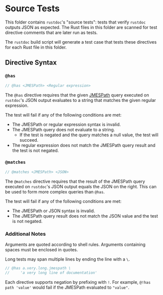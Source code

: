 # Source Tests

This folder contains `rustdoc`'s "source tests": tests that verify `rustdoc`
outputs JSON as expected. The Rust files in this folder are scanned for test
directive comments that are later run as tests.

The `rustdoc` build script will generate a test case that tests these directives
for each Rust file in this folder.

## Directive Syntax

### `@has`

```rust
// @has <JMESPath> <Regular expression>
```

The `@has` directive requires that the given [JMESPath] query executed on
`rustdoc`'s JSON output evaluates to a string that matches the given regular
expression.

The test will fail if any of the following conditions are met:

- The JMESPath or regular expression syntax is invalid.
- The JMESPath query does not evaluate to a string.
    - If the test is negated and the query matches a null value, the test will
      succeed.
- The regular expression does not match the JMESPath query result and the test
  is not negated.

### `@matches`

```rust
// @matches <JMESPath> <JSON>
```

The `@matches` directive requires that the result of the JMESPath query executed
on `rustdoc`'s JSON output equals the JSON on the right. This can be used to
form more complex queries than `@has`.

The test will fail if any of the following conditions are met:

- The JMESPath or JSON syntax is invalid.
- The JMESPath query result does not match the JSON value and the test is not
  negated.

### Additional Notes

Arguments are quoted according to shell rules. Arguments containing spaces must
be enclosed in quotes.

Long tests may span multiple lines by ending the line with a `\`.

```rust
// @has a.very.long.jmespath \
//     'a very long line of documentation'
```

Each directive supports negation by prefixing with `!`. For example, `@!has path 'value'` would
fail if the JMESPath evaluated to `"value"`.

[JMESPath]: http://jmespath.org/

